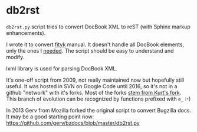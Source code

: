 # db2rst
`db2rst.py` script tries to convert DocBook XML to reST (with Sphinx markup enhancements).

I wrote it to convert [fityk](http://fityk.nieto.pl) manual.
It doesn't handle all DocBook elements, only the ones I [needed](https://github.com/wojdyr/fityk/raw/e0056b1b93c63020ddbf3961a0acf016dd74d810/doc/fitykhelp.xml).
The script should be easy to understand and modify.

lxml library is used for parsing DocBook XML.

It's one-off script from 2009, not really maintained now but hopefully still useful.
It was hosted in SVN on Google Code until 2016, so it's not in a github "network" with
it's forks. Most of the forks [stem from Kurt's fork](https://github.com/kurtmckee/db2rst/network/members).
This branch of evolution can be recognized by functions prefixed with `e_` :-)

In 2013 Gerv from Mozilla forked the original script to convert Bugzilla docs.
It may be a good starting point now:
https://github.com/gerv/bzdocs/blob/master/db2rst.py
